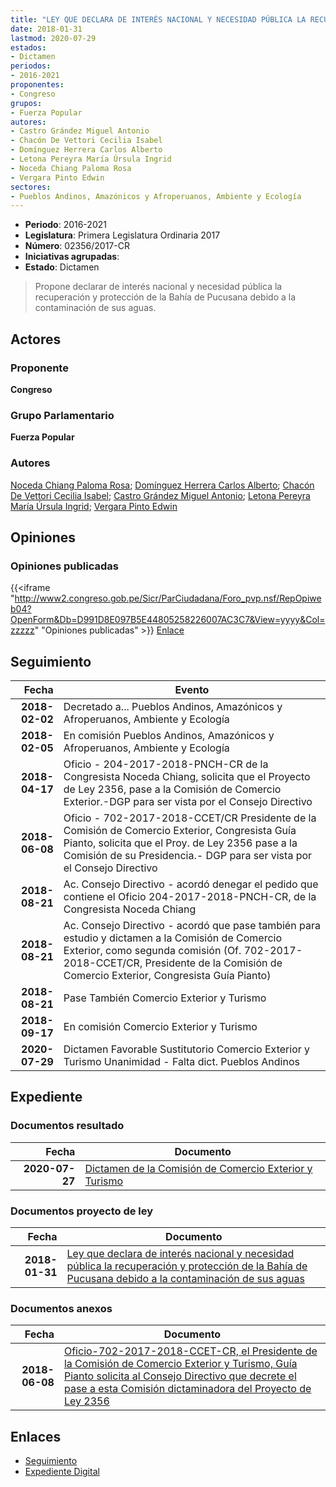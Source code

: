 ```yaml
---
title: "LEY QUE DECLARA DE INTERÉS NACIONAL Y NECESIDAD PÚBLICA LA RECUPERACIÓN Y PROTECCIÓN DE LA BAHÍA DE PUCUSANA DEBIDO A LA CONTAMINACIÓN DE SUS AGUAS"
date: 2018-01-31
lastmod: 2020-07-29
estados:
- Dictamen
periodos:
- 2016-2021
proponentes:
- Congreso
grupos:
- Fuerza Popular
autores:
- Castro Grández Miguel Antonio
- Chacón De Vettori Cecilia Isabel
- Domínguez Herrera Carlos Alberto
- Letona Pereyra María Úrsula Ingrid
- Noceda Chiang Paloma Rosa
- Vergara Pinto Edwin
sectores:
- Pueblos Andinos, Amazónicos y Afroperuanos, Ambiente y Ecología
---
```

- **Periodo**: 2016-2021
- **Legislatura**: Primera Legislatura Ordinaria 2017
- **Número**: 02356/2017-CR
- **Iniciativas agrupadas**: 
- **Estado**: Dictamen

> Propone declarar de interés nacional y necesidad pública la recuperación y protección de la Bahía de Pucusana debido a la contaminación de sus aguas.


## Actores

### Proponente

**Congreso**

### Grupo Parlamentario

**Fuerza Popular**

### Autores

[Noceda Chiang Paloma Rosa](mailto:mailto:pnoceda@congreso.gob.pe); [Domínguez Herrera Carlos Alberto](mailto:mailto:cdominguez@congreso.gob.pe); [Chacón De Vettori Cecilia Isabel](mailto:mailto:cchacon@congreso.gob.pe); [Castro Grández Miguel Antonio](mailto:mailto:macastro@congreso.gob.pe); [Letona Pereyra María Úrsula Ingrid](mailto:mailto:mletona@congreso.gob.pe); [Vergara Pinto Edwin](mailto:mailto:evergara@congreso.gob.pe)

## Opiniones

### Opiniones publicadas

{{<iframe "http://www2.congreso.gob.pe/Sicr/ParCiudadana/Foro_pvp.nsf/RepOpiweb04?OpenForm&Db=D991D8E097B5E44805258226007AC3C7&View=yyyy&Col=zzzzz" "Opiniones publicadas" >}}
[Enlace](http://www2.congreso.gob.pe/Sicr/ParCiudadana/Foro_pvp.nsf/RepOpiweb04?OpenForm&Db=D991D8E097B5E44805258226007AC3C7&View=yyyy&Col=zzzzz)


## Seguimiento

| Fecha | Evento |
|------:|--------|
| **2018-02-02** | Decretado a... Pueblos Andinos, Amazónicos y Afroperuanos, Ambiente y Ecología |
| **2018-02-05** | En comisión Pueblos Andinos, Amazónicos y Afroperuanos, Ambiente y Ecología |
| **2018-04-17** | Oficio - 204-2017-2018-PNCH-CR de la Congresista Noceda Chiang, solicita que el Proyecto de Ley 2356, pase a la Comisión de Comercio Exterior.-DGP para ser vista por el Consejo Directivo |
| **2018-06-08** | Oficio - 702-2017-2018-CCET/CR Presidente de la Comisión de Comercio Exterior, Congresista Guía Pianto, solicita que el Proy. de Ley 2356 pase a la Comisión de su Presidencia.- DGP para ser vista por el Consejo Directivo |
| **2018-08-21** | Ac. Consejo Directivo - acordó denegar el pedido que contiene el Oficio 204-2017-2018-PNCH-CR, de la Congresista Noceda Chiang |
| **2018-08-21** | Ac. Consejo Directivo - acordó que pase también para estudio y dictamen a la Comisión de Comercio Exterior, como segunda comisión (Of. 702-2017-2018-CCET/CR, Presidente de la Comisión de Comercio Exterior, Congresista Guía Pianto) |
| **2018-08-21** | Pase También Comercio Exterior y Turismo |
| **2018-09-17** | En comisión Comercio Exterior y Turismo |
| **2020-07-29** | Dictamen Favorable Sustitutorio Comercio Exterior y Turismo Unanimidad - Falta dict. Pueblos Andinos |

## Expediente

### Documentos resultado

| Fecha | Documento |
|------:|-----------|
| **2020-07-27** | [Dictamen de la Comisión de Comercio Exterior y Turismo](http://www.leyes.congreso.gob.pe/Documentos/2016_2021/Dictamenes/Proyectos_de_Ley/02356DC03MAY20200727.pdf) |

### Documentos proyecto de ley

| Fecha | Documento |
|------:|-----------|
| **2018-01-31** | [Ley que declara de interés nacional y necesidad pública la recuperación y protección de la Bahía de Pucusana debido a la contaminación de sus aguas](http://www.leyes.congreso.gob.pe/Documentos/2016_2021/Proyectos_de_Ley_y_de_Resoluciones_Legislativas/PL0235620180131.pdf) |

### Documentos anexos

| Fecha | Documento |
|------:|-----------|
| **2018-06-08** | [Oficio-702-2017-2018-CCET-CR, el Presidente de la Comisión de Comercio Exterior y Turismo, Guía Pianto solicita al Consejo Directivo que decrete el pase a esta Comisión dictaminadora del Proyecto de Ley 2356](http://www.leyes.congreso.gob.pe/Documentos/2016_2021/Oficios/Comisiones_Ordinarias/OFICIO-702-2017-2018-CCET-CR.PDF) |

## Enlaces

- [Seguimiento](http://www2.congreso.gob.pe/Sicr/TraDocEstProc/CLProLey2016.nsf/f7fff46988ca05b1052578e100829cc7/1220cc7f6e25caf305258226007c4f1b?OpenDocument)
- [Expediente Digital](http://www2.congreso.gob.pe/Sicr/TraDocEstProc/Expvirt_2011.nsf/visbusqptramdoc1621/02356?opendocument)

